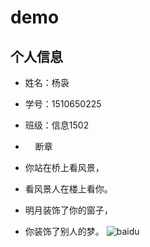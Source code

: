 # demo
## 个人信息
* 姓名：杨袅
* 学号：1510650225
* 班级：信息1502

*     断章
* 你站在桥上看风景， 
* 看风景人在楼上看你。 
* 明月装饰了你的窗子， 
* 你装饰了别人的梦。
![baidu](http://www.baidu.com/img/bdlogo.gif "百度logo")

